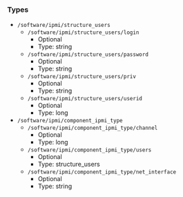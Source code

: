 
### Types

 - `/software/ipmi/structure_users`
    - `/software/ipmi/structure_users/login`
        - Optional
        - Type: string
    - `/software/ipmi/structure_users/password`
        - Optional
        - Type: string
    - `/software/ipmi/structure_users/priv`
        - Optional
        - Type: string
    - `/software/ipmi/structure_users/userid`
        - Optional
        - Type: long
 - `/software/ipmi/component_ipmi_type`
    - `/software/ipmi/component_ipmi_type/channel`
        - Optional
        - Type: long
    - `/software/ipmi/component_ipmi_type/users`
        - Optional
        - Type: structure_users
    - `/software/ipmi/component_ipmi_type/net_interface`
        - Optional
        - Type: string
